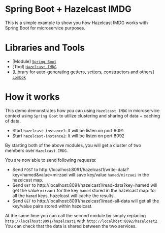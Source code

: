 # Spring Boot + Hazelcast IMDG

This is a simple example to show you how Hazelcast IMDG works with Spring Boot for microservice purposes.

# Libraries and Tools
* [Module] [`Spring Boot`](https://spring.io/projects/spring-boot)
* [Tool] [`Hazelcast IMDG`](https://hazelcast.org/)
* [Library for auto-generating getters, setters, constructors and others] [`Lombok`](https://projectlombok.org/)

# How it works
This demo demonstrates how you can using `Hazelcast IMDG` in microservice context using `Spring Boot`
to utilize clustering and sharing of data + caching of data.

* Start `hazelcast-instance1`: It will be listen on port 8091
* Start `hazelcast-instance2`: It will be listen on port 8092

By starting both of the above modules, you will get a cluster of two members over `Hazelcast IMDG`.

You are now able to send following requests:
* Send `POST` to http://localhost:8091/hazelcast1/write-data?key=hamed&value=mirzaei will save 
key/value `hamed/mirzaei` in the hazelcast map.
* Send `GET` to http://localhost:8091/hazelcast1/read-data?key=hamed will get the value `mirzaei` 
for the key `hamed` stored in the hazelcast map: for all the `hamed` keys, hazelcast will cache
the results.
* Send `GET` to http://localhost:8091/hazelcast1/read-all-data will get all the key/value pairs
stored within hazelcast.

At the same time you can call the second module by simply replacing `http://localhost:8091/hazelcast1`
with `http://localhost:8092/hazelcast2`. You can check that the data is shared between the two services.


